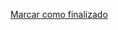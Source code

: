 <a onclick="test()" href="https://fxlearning.142-44-244-147.nip.io/finish/process-cron" target="_parent" class="btn primary-btn">Marcar como finalizado</a>
